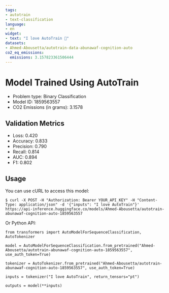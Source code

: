 ```yaml
---
tags:
- autotrain
- text-classification
language:
- en
widget:
- text: "I love AutoTrain 🤗"
datasets:
- Ahmed-Abousetta/autotrain-data-abunawaf-cognition-auto
co2_eq_emissions:
  emissions: 3.157823361506444
---
```


# Model Trained Using AutoTrain

- Problem type: Binary Classification
- Model ID: 1859563557
- CO2 Emissions (in grams): 3.1578

## Validation Metrics

- Loss: 0.420
- Accuracy: 0.833
- Precision: 0.790
- Recall: 0.814
- AUC: 0.894
- F1: 0.802

## Usage

You can use cURL to access this model:

```
$ curl -X POST -H "Authorization: Bearer YOUR_API_KEY" -H "Content-Type: application/json" -d '{"inputs": "I love AutoTrain"}' https://api-inference.huggingface.co/models/Ahmed-Abousetta/autotrain-abunawaf-cognition-auto-1859563557
```

Or Python API:

```
from transformers import AutoModelForSequenceClassification, AutoTokenizer

model = AutoModelForSequenceClassification.from_pretrained("Ahmed-Abousetta/autotrain-abunawaf-cognition-auto-1859563557", use_auth_token=True)

tokenizer = AutoTokenizer.from_pretrained("Ahmed-Abousetta/autotrain-abunawaf-cognition-auto-1859563557", use_auth_token=True)

inputs = tokenizer("I love AutoTrain", return_tensors="pt")

outputs = model(**inputs)
```
